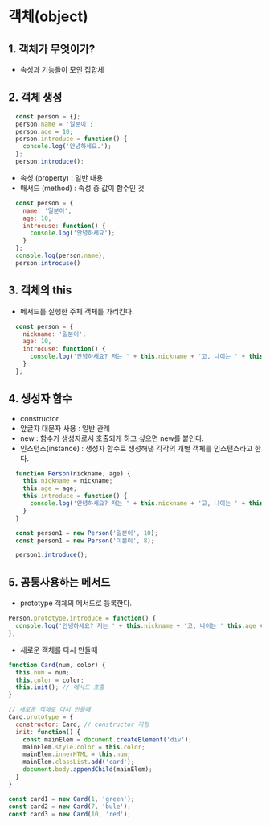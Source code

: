 # 객체(object)  

## 1. 객체가 무엇이가?  
- 속성과 기능들이 모인 집합체  

## 2. 객체 생성  

```js
  const person = {};
  person.name = '일분이';
  person.age = 10;
  person.introduce = function() {
    console.log('안녕하세요.');
  };
  person.introduce();
```  

- 속성 (property) : 일반 내용  
- 매서드 (method) : 속성 중 값이 함수인 것  

```js
  const person = {
    name: '일분이',
    age: 10,
    introcuse: function() {
      console.log('안녕하세요');
    } 
  };
  console.log(person.name);
  person.introcuse()
```
  
## 3. 객체의 this  
- 메서드를 실행한 주체 객체를 가리킨다.  

```js
  const person = {
    nickname: '일분이',
    age: 10,
    introcuse: function() {
      console.log('안녕하세요? 저는 ' + this.nickname + '고, 나이는 ' + this.age + '살이에요.');
    } 
  };  
```

## 4. 생성자 함수  
- constructor  
- 앞글자 대문자 사용 : 일반 관례  
- new : 함수가 생성자로서 호출되게 하고 싶으면 new를 붙인다.  
- 인스턴스(instance) : 생성자 함수로 생성해낸 각각의 개별 객체를 인스턴스라고 한다.

```js
  function Person(nickname, age) {
    this.nickname = nickname;
    this.age = age;
    this.introduce = function() {
      console.log('안녕하세요? 저는 ' + this.nickname + '고, 나이는 ' + this.age + '살이에요.');
    }
  }

  const person1 = new Person('일분이', 10);
  const person1 = new Person('이분이', 8);

  person1.introduce();
```  

## 5. 공통사용하는 메서드  
- prototype 객체의 메서드로 등록한다.

```js
Person.prototype.introduce = function() {
  console.log('안녕하세요? 저는 ' + this.nickname + '고, 나이는 ' this.age + '살이에요.');
};
```

- 새로운 객체를 다시 만들때  
```js
function Card(num, color) {
  this.num = num;
  this.color = color;
  this.init(); // 메서드 호출
}

// 새로운 객체로 다시 만들때
Card.prototype = {
  constructor: Card, // constructor 지정
  init: function() {
    const mainElem = document.createElement('div');
    mainElem.style.color = this.color;
    mainElem.innerHTML = this.num;
    mainElem.classList.add('card');
    document.body.appendChild(mainElem);
  }
}

const card1 = new Card(1, 'green');
const card2 = new Card(7, 'bule');
const card3 = new Card(10, 'red');
```
